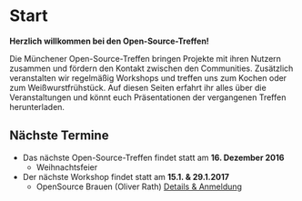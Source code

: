 # Start

**Herzlich willkommen bei den Open-Source-Treffen!**

Die Münchener Open-Source-Treffen bringen Projekte mit ihren Nutzern zusammen und fördern den Kontakt zwischen den Communities. Zusätzlich veranstalten wir regelmäßig Workshops und treffen uns zum Kochen oder zum Weißwurstfrühstück. Auf diesen Seiten erfahrt ihr alles über die Veranstaltungen und könnt euch Präsentationen der vergangenen Treffen herunterladen.

## Nächste Termine

*   Das nächste Open-Source-Treffen findet statt am **16. Dezember 2016**
    * Weihnachtsfeier
*   Der nächste Workshop findet statt am **15.1. & 29.1.2017** 
    * OpenSource Brauen (Oliver Rath) [Details & Anmeldung](https://opensourcetreffen.de/workshops/)

